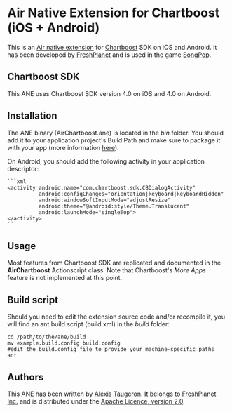 Air Native Extension for Chartboost (iOS + Android)
======================================

This is an [Air native extension](http://www.adobe.com/devnet/air/native-extensions-for-air.html) for [Chartboost](http://chartboost.com) SDK on iOS and Android. It has been developed by [FreshPlanet](http://freshplanet.com) and is used in the game [SongPop](http://songpop.fm).


Chartboost SDK
---------

This ANE uses Chartboost SDK version 4.0 on iOS and 4.0 on Android.


Installation
---------

The ANE binary (AirChartboost.ane) is located in the *bin* folder. You should add it to your application project's Build Path and make sure to package it with your app (more information [here](http://help.adobe.com/en_US/air/build/WS597e5dadb9cc1e0253f7d2fc1311b491071-8000.html)).

On Android, you should add the following activity in your application descriptor:

    ```xml
    <activity android:name="com.chartboost.sdk.CBDialogActivity"
              android:configChanges="orientation|keyboard|keyboardHidden"
              android:windowSoftInputMode="adjustResize"
              android:theme="@android:style/Theme.Translucent"
              android:launchMode="singleTop">
    </activity>
    ```


Usage
-----

Most features from Chartboost SDK are replicated and documented in the __AirChartboost__ Actionscript class. Note that Chartboost's _More Apps_ feature is not implemented at this point.


Build script
---------

Should you need to edit the extension source code and/or recompile it, you will find an ant build script (build.xml) in the *build* folder:

    cd /path/to/the/ane/build
    mv example.build.config build.config
    #edit the build.config file to provide your machine-specific paths
    ant


Authors
------

This ANE has been written by [Alexis Taugeron](http://alexistaugeron.com). It belongs to [FreshPlanet Inc.](http://freshplanet.com) and is distributed under the [Apache Licence, version 2.0](http://www.apache.org/licenses/LICENSE-2.0).
